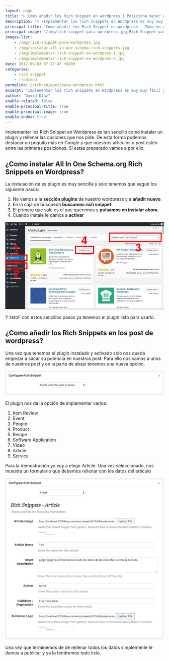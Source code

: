 ```yaml
---
layout: page
title: "▷ Como añadir los Rich Snippet en wordpress | Posiciona mejor en Google"
description: "➤ ➤Implementar los rich snippets en Wordpress es muy muy fácil y sin ningún conocimiento puedes añadirlos. Aquí te lo cuento todo."
principal-title: "Como añadir los Rich Snippet en wordpress - Todo en un plugin -"
principal-image: "/img/rich-snippet-para-wordpress.jpg,Rich Snippet para Wordpress"
images-list:
    - /img/rich-snippet-para-wordpress.jpg
    - /img/instalar-all-in-one-schema-rich-snippets.jpg
    - /img/implementar-rich-snippet-en-wordpres-1.jpg
    - /img/implementar-rich-snippet-en-wordpres-2.jpg
date: 2017-09-03 07:27:47 +0200
categories: 
    - rich snippet
    - frontend
permalink: /rich-snippet/para-wordpress.html
excerpt: "Implementar los rich snippets en Wordpress es muy muy fácil y sin ningún conocimiento puedes añadirlos. Aquí te lo cuento todo."
author: "David Díaz"
enable-related: false
enable-principal-title: true
enable-principal-image: true
enable-index: true
---
```

Implementar los Rich Snippet en Wordpress es tan sencillo como instalar un plugin y rellenar las opciones que nos pide.
De esta forma podemos destacar un poquito más en Google y que nuestros artículos o post estén entre las primeras
posiciones. Si estas preparado vamos a por ello.

## ¿Como instalar All In One Schema.org Rich Snippets en Wordpress?
La instalación de es plugin es muy sencilla y solo tenemos que seguir los siguiente pasos:

1. No vamos a la **sección plugins** de nuestro wordpress y a **añadir nuevo**.
1. En la caja de búsqueda **buscamos rich snippet**.
1. El primero que sale es el que queremos y **pulsamos en instalar ahora**.
1. Cuando instale le damos a **activar**

![Instalacción all in one schema.org Rich Snippets](/img/instalar-all-in-one-schema-rich-snippets.jpg)

Y listo!! con estos sencillos pasos ya tenemos el plugin listo para usarlo.

## ¿Como añadir los Rich Snippets en los post de wordpress?
Una vez que tenemos el plugin instalado y activado solo nos queda empezar a sacar su potencia en nuestros post.
Para ello nos vamos a unos de nuestros post y en la parte de abajo tenemos una nueva opción.

![Implementar Rich Snippet en Wordpress 1](/img/implementar-rich-snippet-en-wordpres-1.jpg)

El plugin nos da la opción de implementar varios:
1. Item Review
2. Event
3. People
4. Product
5. Recipe
6. Software Application
7. Video
8. Article
9. Service

Para la demostración yo voy a elegir Article. 
Una vez seleccionado, nos muestra un formulario que debemos rellenar con los datos del artículo

![Implementar Rich Snippet en Wordpress 2](/img/implementar-rich-snippet-en-wordpres-2.jpg)

Una vez que terminemos de de rellenar todos los datos simplemente le damos a publicar y ya lo tendremos todo listo.